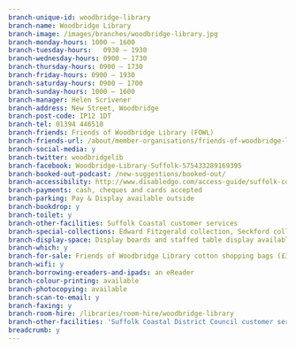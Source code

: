 ```yaml
---
branch-unique-id: woodbridge-library
branch-name: Woodbridge Library
branch-image: /images/branches/woodbridge-library.jpg
branch-monday-hours: 1000 – 1600
branch-tuesday-hours:	0930 – 1930
branch-wednesday-hours: 0900 – 1730
branch-thursday-hours: 0900 – 1730
branch-friday-hours: 0900 – 1930
branch-saturday-hours: 0900 – 1700
branch-sunday-hours: 1000 – 1600
branch-manager: Helen Scrivener
branch-address: New Street, Woodbridge
branch-post-code: IP12 1DT
branch-tel: 01394 446510
branch-friends: Friends of Woodbridge Library (FOWL)
branch-friends-url: /about/member-organisations/friends-of-woodbridge-library-fowl
branch-social-media: y
branch-twitter: woodbridgelib
branch-facebook: Woodbridge-Library-Suffolk-575433289169395
branch-booked-out-podcast: /new-suggestions/booked-out/
branch-accessibility: http://www.disabledgo.com/access-guide/suffolk-county-council/woodbridge-library-2
branch-payments: cash, cheques and cards accepted
branch-parking: Pay & Display available outside
branch-bookdrop: y
branch-toilet: y
branch-other-facilities: Suffolk Coastal customer services
branch-special-collections: Edward Fitzgerald collection, Seckford collection
branch-display-space: Display boards and staffed table display available for hire
branch-which: y
branch-for-sale: Friends of Woodbridge Library cotton shopping bags (£3) and magnetic bookmarks (£1)
branch-wifi: y
branch-borrowing-ereaders-and-ipads: an eReader
branch-colour-printing: available
branch-photocopying: available
branch-scan-to-email: y
branch-faxing: y
branch-room-hire: /libraries/room-hire/woodbridge-library
branch-other-facilities: 'Suffolk Coastal District Council customer services. Visit the <a href="http://www.eastsuffolk.gov.uk/contact-us/">Suffolk Coastal and Waveney Councils website</a> for opening times.'
breadcrumb: y
---
```

